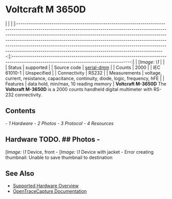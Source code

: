 # Voltcraft M 3650D
| | | |:-----------------------------------------------------------------------------------------------------------------------------------------------------------------------------------------------------------------------------------------------------------------------------------------------------------------------------------------------------------------------------------------------------------------------------------------------------------------------------:|:----------------------------------------------------------------------------------------------------------------------------------------:| | [*Image: \1* | | | Status | supported | | Source code | [serial-dmm](http://github.com/OpenTraceLab/?p=OpenTraceCapture.git;a=tree;f=src/hardware/serial-dmm) | | Counts | 2000 | | IEC 61010-1 | Unspecified | | Connectivity | RS232 | | Measurements | voltage, current, resistance, capacitance, continuity, diode, logic, frequency, hFE | | Features | data hold, min/max, 10 reading memory | **Voltcraft M-3650D** The **Voltcraft M-3650D** is a 2000 counts handheld digital multimeter with RS-232 connectivity.
## Contents
\- *1 Hardware* \- *2 Photos* \- *3 Protocol* \- *4 Resources*
## Hardware TODO. ## Photos \-
[*Image: \1*
Device, front
\-
[*Image: \1*
Device with jacket
\-
Error creating thumbnail: Unable to save thumbnail to destination
## See Also
- [Supported Hardware Overview](../supported-hardware.md)
- [OpenTraceCapture Documentation](../../opentracecapture/overview.md)

